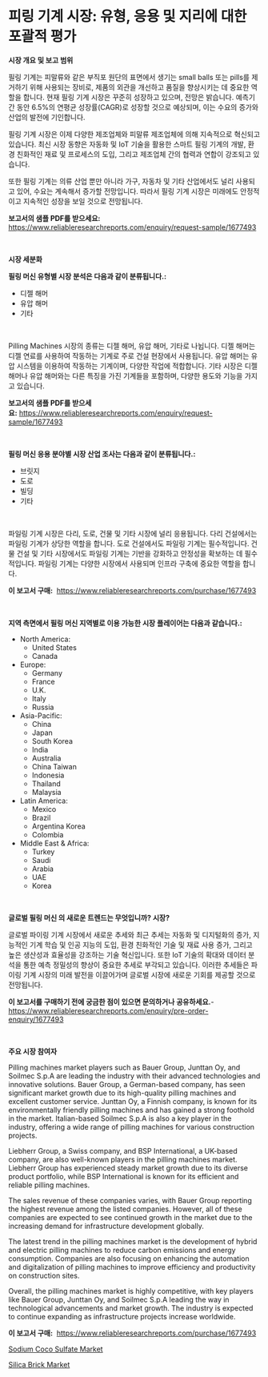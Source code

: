 <p><h1>피링 기계 시장: 유형, 응용 및 지리에 대한 포괄적 평가</h1></p><p><strong>시장 개요 및 보고 범위</strong></p>
<p><p>필링 기계는 피말류와 같은 부직포 원단의 표면에서 생기는 small balls 또는 pills를 제거하기 위해 사용되는 장비로, 제품의 외관을 개선하고 품질을 향상시키는 데 중요한 역할을 합니다. 현재 필링 기계 시장은 꾸준히 성장하고 있으며, 전망은 밝습니다. 예측기간 동안 6.5%의 연평균 성장률(CAGR)로 성장할 것으로 예상되며, 이는 수요의 증가와 산업의 발전에 기인합니다.</p><p>필링 기계 시장은 이제 다양한 제조업체와 피말류 제조업체에 의해 지속적으로 혁신되고 있습니다. 최신 시장 동향은 자동화 및 IoT 기술을 활용한 스마트 필링 기계의 개발, 환경 친화적인 재료 및 프로세스의 도입, 그리고 제조업체 간의 협력과 연합이 강조되고 있습니다.</p><p>또한 필링 기계는 의류 산업 뿐만 아니라 가구, 자동차 및 기타 산업에서도 널리 사용되고 있어, 수요는 계속해서 증가할 전망입니다. 따라서 필링 기계 시장은 미래에도 안정적이고 지속적인 성장을 보일 것으로 전망됩니다.</p></p>
<p><strong>보고서의 샘플 PDF를 받으세요:</strong> <a href="https://www.reliableresearchreports.com/enquiry/request-sample/1677493">https://www.reliableresearchreports.com/enquiry/request-sample/1677493</a></p>
<p>&nbsp;</p>
<p><strong>시장 세분화</strong></p>
<p><strong>필링 머신 유형별 시장 분석은 다음과 같이 분류됩니다.:</strong></p>
<p><ul><li>디젤 해머</li><li>유압 해머</li><li>기타</li></ul></p>
<p>&nbsp;</p>
<p><p>Pilling Machines 시장의 종류는 디젤 해머, 유압 해머, 기타로 나뉩니다. 디젤 해머는 디젤 연료를 사용하여 작동하는 기계로 주로 건설 현장에서 사용됩니다. 유압 해머는 유압 시스템을 이용하여 작동하는 기계이며, 다양한 작업에 적합합니다. 기타 시장은 디젤 해머나 유압 해머와는 다른 특징을 가진 기계들을 포함하며, 다양한 용도와 기능을 가지고 있습니다.</p></p>
<p><strong>보고서의 샘플 PDF를 받으세요:</strong>&nbsp;<a href="https://www.reliableresearchreports.com/enquiry/request-sample/1677493">https://www.reliableresearchreports.com/enquiry/request-sample/1677493</a></p>
<p>&nbsp;</p>
<p><strong> 필링 머신 응용 분야별 시장 산업 조사는 다음과 같이 분류됩니다.:</strong></p>
<p><ul><li>브릿지</li><li>도로</li><li>빌딩</li><li>기타</li></ul></p>
<p>&nbsp;</p>
<p><p>파일링 기계 시장은 다리, 도로, 건물 및 기타 시장에 널리 응용됩니다. 다리 건설에서는 파일링 기계가 상당한 역할을 합니다. 도로 건설에서도 파일링 기계는 필수적입니다. 건물 건설 및 기타 시장에서도 파일링 기계는 기반을 강화하고 안정성을 확보하는 데 필수적입니다. 파일링 기계는 다양한 시장에서 사용되며 인프라 구축에 중요한 역할을 합니다.</p></p>
<p><strong>이 보고서 구매:</strong>&nbsp; <a href="https://www.reliableresearchreports.com/purchase/1677493">https://www.reliableresearchreports.com/purchase/1677493</a></p>
<p>&nbsp;</p>
<p><strong>지역 측면에서 필링 머신 지역별로 이용 가능한 시장 플레이어는 다음과 같습니다.:</strong></p>
<p><ul>
    <li>
        North America:
        <ul>
            <li>United States</li>
            <li>Canada</li>
        </ul>
    </li>
    <li>
        Europe:
        <ul>
            <li>Germany</li>
            <li>France</li>
            <li>U.K.</li>
            <li>Italy</li>
            <li>Russia</li>
        </ul>
    </li>
    <li>
        Asia-Pacific:
        <ul>
            <li>China</li>
            <li>Japan</li>
            <li>South Korea</li>
            <li>India</li>
            <li>Australia</li>
            <li>China Taiwan</li>
            <li>Indonesia</li>
            <li>Thailand</li>
            <li>Malaysia</li>
        </ul>
    </li>
    <li>
        Latin America:
        <ul>
            <li>Mexico</li>
            <li>Brazil</li>
            <li>Argentina Korea</li>
            <li>Colombia</li>
        </ul>
    </li>
    <li>
        Middle East & Africa:
        <ul>
            <li>Turkey</li>
            <li>Saudi</li>
            <li>Arabia</li>
            <li>UAE</li>
            <li>Korea</li>
        </ul>
    </li>
    </ul></p>
<p>&nbsp;</p>
<p><strong>글로벌 필링 머신 의 새로운 트렌드는 무엇입니까? 시장?</strong></p>
<p><p>글로벌 파이링 기계 시장에서 새로운 추세와 최근 추세는 자동화 및 디지털화의 증가, 지능적인 기계 학습 및 인공 지능의 도입, 환경 친화적인 기술 및 재료 사용 증가, 그리고 높은 생산성과 효율성을 강조하는 기술 혁신입니다. 또한 IoT 기술의 확대와 데이터 분석을 통한 예측 정밀성의 향상이 중요한 추세로 부각되고 있습니다. 이러한 추세들은 파이링 기계 시장의 미래 발전을 이끌어가며 글로벌 시장에 새로운 기회를 제공할 것으로 전망됩니다.</p></p>
<p><strong>이 보고서를 구매하기 전에 궁금한 점이 있으면 문의하거나 공유하세요.</strong>- <a href="https://www.reliableresearchreports.com/enquiry/pre-order-enquiry/1677493">https://www.reliableresearchreports.com/enquiry/pre-order-enquiry/1677493</a></p>
<p>&nbsp;</p>
<p><strong>주요 시장 참여자</strong></p>
<p><p>Pilling machines market players such as Bauer Group, Junttan Oy, and Soilmec S.p.A are leading the industry with their advanced technologies and innovative solutions. Bauer Group, a German-based company, has seen significant market growth due to its high-quality pilling machines and excellent customer service. Junttan Oy, a Finnish company, is known for its environmentally friendly pilling machines and has gained a strong foothold in the market. Italian-based Soilmec S.p.A is also a key player in the industry, offering a wide range of pilling machines for various construction projects.</p><p>Liebherr Group, a Swiss company, and BSP International, a UK-based company, are also well-known players in the pilling machines market. Liebherr Group has experienced steady market growth due to its diverse product portfolio, while BSP International is known for its efficient and reliable pilling machines.</p><p>The sales revenue of these companies varies, with Bauer Group reporting the highest revenue among the listed companies. However, all of these companies are expected to see continued growth in the market due to the increasing demand for infrastructure development globally.</p><p>The latest trend in the pilling machines market is the development of hybrid and electric pilling machines to reduce carbon emissions and energy consumption. Companies are also focusing on enhancing the automation and digitalization of pilling machines to improve efficiency and productivity on construction sites.</p><p>Overall, the pilling machines market is highly competitive, with key players like Bauer Group, Junttan Oy, and Soilmec S.p.A leading the way in technological advancements and market growth. The industry is expected to continue expanding as infrastructure projects increase worldwide.</p></p>
<p><strong>이 보고서 구매:</strong>&nbsp;&nbsp;<a href="https://www.reliableresearchreports.com/purchase/1677493">https://www.reliableresearchreports.com/purchase/1677493</a></p>
<p><p><a href="https://picayune-night-cbd.notion.site/Sodium-Coco-Sulfate-Market-Provides-a-Comprehensive-Analysis-Including-a-Macro-Overview-of-the-Marke-bc43d592ccf146d8bc524b6457578e99">Sodium Coco Sulfate Market</a></p><p><a href="https://github.com/Hazelklievgspy6vdcsmu106w/Market-Research-Report-List-1/blob/main/silica-brick-market.md">Silica Brick Market</a></p></p>
